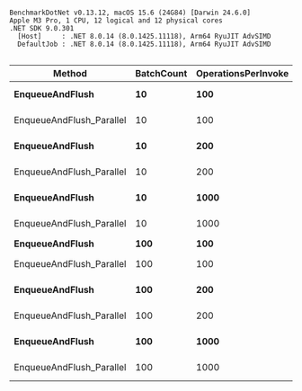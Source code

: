 ```

BenchmarkDotNet v0.13.12, macOS 15.6 (24G84) [Darwin 24.6.0]
Apple M3 Pro, 1 CPU, 12 logical and 12 physical cores
.NET SDK 9.0.301
  [Host]     : .NET 8.0.14 (8.0.1425.11118), Arm64 RyuJIT AdvSIMD
  DefaultJob : .NET 8.0.14 (8.0.1425.11118), Arm64 RyuJIT AdvSIMD


```
| Method                   | BatchCount | OperationsPerInvoke | Mean         | Error       | StdDev      | Gen0   | Allocated |
|------------------------- |----------- |-------------------- |-------------:|------------:|------------:|-------:|----------:|
| **EnqueueAndFlush**          | **10**         | **100**                 |   **1,793.4 ns** |    **13.75 ns** |    **12.86 ns** | **0.6104** |      **5 KB** |
| EnqueueAndFlush_Parallel | 10         | 100                 |  18,550.8 ns |   368.24 ns |   889.34 ns | 1.1292 |   9.16 KB |
| **EnqueueAndFlush**          | **10**         | **200**                 |   **3,679.8 ns** |    **18.65 ns** |    **16.53 ns** | **1.2207** |     **10 KB** |
| EnqueueAndFlush_Parallel | 10         | 200                 |  41,246.4 ns |   508.07 ns |   475.25 ns | 1.7090 |  14.04 KB |
| **EnqueueAndFlush**          | **10**         | **1000**                |  **17,239.1 ns** |    **62.50 ns** |    **58.46 ns** | **6.1035** |     **50 KB** |
| EnqueueAndFlush_Parallel | 10         | 1000                | 192,059.3 ns |   956.92 ns |   895.11 ns | 4.3945 |  37.52 KB |
| **EnqueueAndFlush**          | **100**        | **100**                 |     **866.7 ns** |     **1.99 ns** |     **1.77 ns** | **0.1469** |    **1.2 KB** |
| EnqueueAndFlush_Parallel | 100        | 100                 |   6,714.8 ns |   100.75 ns |    94.24 ns | 0.5569 |   4.52 KB |
| **EnqueueAndFlush**          | **100**        | **200**                 |   **1,714.5 ns** |     **3.20 ns** |     **3.00 ns** | **0.2937** |   **2.41 KB** |
| EnqueueAndFlush_Parallel | 100        | 200                 |  43,842.8 ns |   860.74 ns | 1,718.99 ns | 0.9155 |   7.51 KB |
| **EnqueueAndFlush**          | **100**        | **1000**                |   **8,537.8 ns** |     **9.80 ns** |     **9.17 ns** | **1.4648** |  **12.03 KB** |
| EnqueueAndFlush_Parallel | 100        | 1000                | 313,421.4 ns | 6,159.27 ns | 6,846.01 ns | 1.9531 |  18.37 KB |
